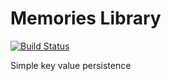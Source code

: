 # Memories Library

[![Build Status](https://travis-ci.org/activecollab/memories.svg?branch=master)](https://travis-ci.org/activecollab/memories)

Simple key value persistence
